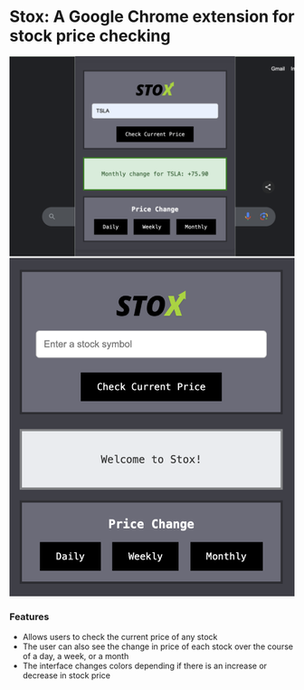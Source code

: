 # Stox: A Google Chrome extension for stock price checking

![screenshot1](/images/demo.png)
![screenshot2](/images/demo2.png)

### Features
- Allows users to check the current price of any stock
- The user can also see the change in price of each stock over the course of a day, a week, or a month
- The interface changes colors depending if there is an increase or decrease in stock price
